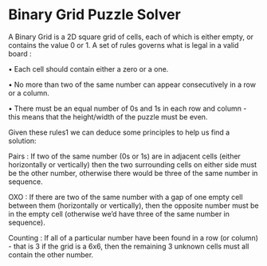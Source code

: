 # Binary Grid Puzzle Solver 

A Binary Grid is a 2D square grid of cells, each of which is either empty, or contains the
value 0 or 1. A set of rules governs what is legal in a valid board :

• Each cell should contain either a zero or a one.

• No more than two of the same number can appear consecutively in a row or a column.

• There must be an equal number of 0s and 1s in each row and column - this means that the height/width of the puzzle must be even.

Given these rules1 we can deduce some principles to help us find a solution:

Pairs : If two of the same number (0s or 1s) are in adjacent cells (either horizontally or vertically) then the two surrounding cells on either side must  be the other number, otherwise there would be three of the same number in sequence.

OXO : If there are two of the same number with a gap of one empty cell between them (horizontally or vertically), then the opposite number must be in the empty cell (otherwise we’d have three of the same number in sequence).

Counting : If all of a particular number have been found in a row (or column) - that is 3 if the grid is a 6x6, then the remaining 3 unknown cells must all contain the other number. 

